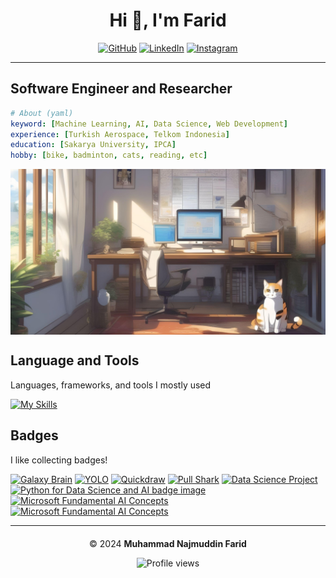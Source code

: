 <div style="text-align: center;">

# Hi 👋, I'm Farid

[![GitHub](https://img.shields.io/badge/GitHub-faridnec-black?style=flat-square&logo=github)](https://github.com/faridnec) [![LinkedIn](https://img.shields.io/badge/LinkedIn-Muhammad%20Najmuddin%20Farid-blue?style=flat-square&logo=linkedin)](https://www.linkedin.com/in/muhammad-najmuddin-farid) [![Instagram](https://img.shields.io/badge/Instagram-farid.nec-pink?style=flat-square&logo=instagram)](https://www.instagram.com/farid.nec/)

</div>


<hr style="margin-top: 5px; margin-bottom: 20px;">


## Software Engineer and Researcher
```yaml
# About (yaml)
keyword: [Machine Learning, AI, Data Science, Web Development]
experience: [Turkish Aerospace, Telkom Indonesia]
education: [Sakarya University, IPCA]
hobby: [bike, badminton, cats, reading, etc]
```

<div align="left">
  <img align="center" src="https://github.com/faridnec/faridnec/blob/main/room-horizontal.jpg?raw=true" alt="room"/>
</div>

## Language and Tools
<p>Languages, frameworks, and tools I mostly used</p>

<!-- <div align="left">
    <img src="https://raw.githubusercontent.com/devicons/devicon/master/icons/python/python-original.svg" alt="python" width="40" height="40"/> <img src="https://raw.githubusercontent.com/devicons/devicon/master/icons/javascript/javascript-original.svg" alt="javascript" width="40" height="40"/> <img src="https://www.vectorlogo.zone/logos/tensorflow/tensorflow-icon.svg" alt="tensorflow" width="40" height="40"/> <img src="https://www.vectorlogo.zone/logos/git-scm/git-scm-icon.svg" alt="git" width="40" height="40"/> <img src="https://raw.githubusercontent.com/devicons/devicon/master/icons/css3/css3-original-wordmark.svg" alt="css3" width="40" height="40"/> <img src="https://raw.githubusercontent.com/devicons/devicon/master/icons/html5/html5-original-wordmark.svg" alt="html5" width="40" height="40"/> <img src="https://raw.githubusercontent.com/devicons/devicon/2ae2a900d2f041da66e950e4d48052658d850630/icons/pandas/pandas-original.svg" alt="pandas" width="40" height="40"/> <img src="https://seaborn.pydata.org/_images/logo-mark-lightbg.svg" alt="seaborn" width="40" height="40"/> <img src="https://raw.githubusercontent.com/devicons/devicon/master/icons/postgresql/postgresql-original-wordmark.svg" alt="postgresql" width="40" height="40"/> <img src="https://raw.githubusercontent.com/devicons/devicon/master/icons/react/react-original-wordmark.svg" alt="react" width="40" height="40"/>
<img src="https://www.logo.wine/a/logo/Microsoft_Excel/Microsoft_Excel-Logo.wine.svg" alt="Microsoft Excel" width="60" height="60"/> 
</div> -->


[![My Skills](https://skillicons.dev/icons?i=python,js,cpp,tensorflow,vscode,git,github,md,bots,powershell,html,css,flask,react,nodejs,linux,postgresql,visualstudio)](https://skillicons.dev)

## Badges
<p>I like collecting badges!</p>

[<img src="https://github.githubassets.com/images/modules/profile/achievements/galaxy-brain-default.png" width="64" alt="Galaxy Brain">](https://github.com/faridnec?achievement=galaxy-brain&tab=achievements) [<img src="https://github.githubassets.com/images/modules/profile/achievements/yolo-default.png" width="64" alt="YOLO">](https://github.com/faridnec?achievement=yolo&tab=achievements) [<img src="https://github.githubassets.com/images/modules/profile/achievements/quickdraw-default.png" width="64" alt="Quickdraw">](https://github.com/faridnec?achievement=quickdraw&tab=achievements) [<img src="https://github.githubassets.com/images/modules/profile/achievements/pull-shark-default.png" width="64" alt="Pull Shark">](https://github.com/faridnec?achievement=pull-shark&tab=achievements) [<img src="https://images.credly.com/size/680x680/images/7d06faf8-c754-4ecd-8ab1-2115826b03c6/Python_Project_for_Data_Science.png" width="64" alt="Data Science Project">](https://www.credly.com/badges/e1f404fe-5750-4cd6-a9f4-99fac69b2ff0) [<img src="https://images.credly.com/size/680x680/images/0571ab1d-f43b-43d9-9c68-8ebd0ebd61b7/Python_for_Data_Sci_and_AI_Foundational.png" width="64" alt="Python for Data Science and AI badge image">](https://www.credly.com/badges/1fb0e186-614a-40d3-a8f5-b99371f48f9e) [<img src="https://learn.microsoft.com/id-id/training/achievements/get-started-ai-fundamentals.svg" width="64" alt="Microsoft Fundamental AI Concepts">](https://learn.microsoft.com/en-gb/users/muhammadnajmuddinfarid-3949/achievements/ufbbndr3) [<img src="https://learn.microsoft.com/id-id/training/achievements/generic-badge.svg" width="64" alt="Microsoft Fundamental AI Concepts">](https://learn.microsoft.com/en-gb/users/muhammadnajmuddinfarid-3949/achievements/vkwh77km)

<hr style="margin-top: 5px; margin-bottom: 20px;">

<p align="center" style="margin-bottom: 5px;">
  &copy; 2024 <b>Muhammad Najmuddin Farid</b>
</p>

<p align="center">
    <img src="https://komarev.com/ghpvc/?username=faridnec" alt="Profile views">
</p>
